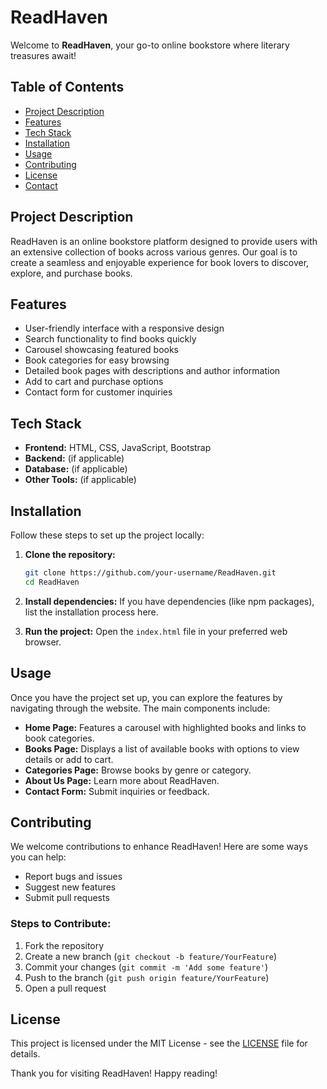 # ReadHaven

Welcome to **ReadHaven**, your go-to online bookstore where literary treasures await!

## Table of Contents

- [Project Description](#project-description)
- [Features](#features)
- [Tech Stack](#tech-stack)
- [Installation](#installation)
- [Usage](#usage)
- [Contributing](#contributing)
- [License](#license)
- [Contact](#contact)

## Project Description

ReadHaven is an online bookstore platform designed to provide users with an extensive collection of books across various genres. Our goal is to create a seamless and enjoyable experience for book lovers to discover, explore, and purchase books.

## Features

- User-friendly interface with a responsive design
- Search functionality to find books quickly
- Carousel showcasing featured books
- Book categories for easy browsing
- Detailed book pages with descriptions and author information
- Add to cart and purchase options
- Contact form for customer inquiries

## Tech Stack

- **Frontend:** HTML, CSS, JavaScript, Bootstrap
- **Backend:** (if applicable)
- **Database:** (if applicable)
- **Other Tools:** (if applicable)

## Installation

Follow these steps to set up the project locally:

1. **Clone the repository:**
    ```bash
    git clone https://github.com/your-username/ReadHaven.git
    cd ReadHaven
    ```

2. **Install dependencies:**
    If you have dependencies (like npm packages), list the installation process here.

3. **Run the project:**
    Open the `index.html` file in your preferred web browser.

## Usage

Once you have the project set up, you can explore the features by navigating through the website. The main components include:

- **Home Page:** Features a carousel with highlighted books and links to book categories.
- **Books Page:** Displays a list of available books with options to view details or add to cart.
- **Categories Page:** Browse books by genre or category.
- **About Us Page:** Learn more about ReadHaven.
- **Contact Form:** Submit inquiries or feedback.

## Contributing

We welcome contributions to enhance ReadHaven! Here are some ways you can help:

- Report bugs and issues
- Suggest new features
- Submit pull requests

### Steps to Contribute:

1. Fork the repository
2. Create a new branch (`git checkout -b feature/YourFeature`)
3. Commit your changes (`git commit -m 'Add some feature'`)
4. Push to the branch (`git push origin feature/YourFeature`)
5. Open a pull request

## License

This project is licensed under the MIT License - see the [LICENSE](LICENSE) file for details.


Thank you for visiting ReadHaven! Happy reading!
